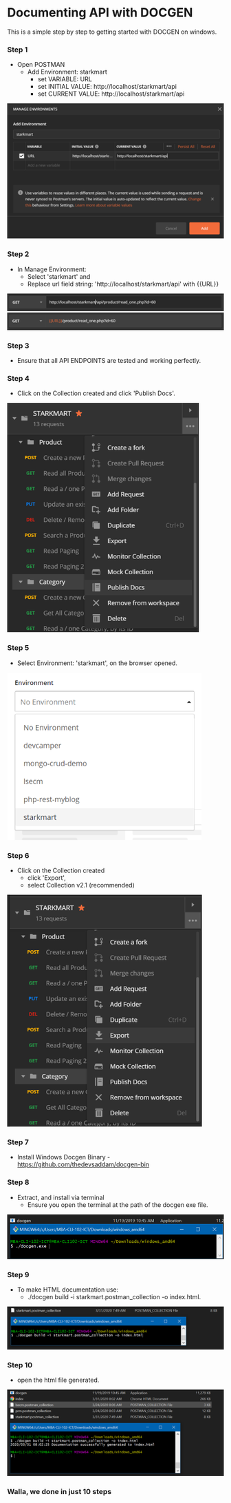 # Documenting API with DOCGEN

This is a simple step by step to getting started with DOCGEN on windows.

### Step 1

- Open POSTMAN 
    - Add Environment: starkmart
        - set VARIABLE: URL
        - set INITIAL VALUE: http://localhost/starkmart/api
        - set CURRENT VALUE: http://localhost/starkmart/api

![Step 1](docgen-1.png)

### Step 2

- In Manage Environment:
  - Select 'starkmart' and
  - Replace url field string: 'http://localhost/starkmart/api' with {{URL}}

![Step 2.1](docgen-2.1.png)
![Step 2.2](docgen-2.2.png)

### Step 3

- Ensure that all API ENDPOINTS are tested and working perfectly.

### Step 4

- Click on the Collection created and click 'Publish Docs'.

![Step 4](docgen-4.png)

### Step 5

- Select Environment: 'starkmart', on the browser opened.

![Step 5](docgen-5.png)

### Step 6

- Click on the Collection created
    - click 'Export', 
    - select Collection v2.1 (recommended)

![Step 6](docgen-6.png)

### Step 7

- Install Windows Docgen Binary - https://github.com/thedevsaddam/docgen-bin

### Step 8

- Extract, and install via terminal 
    - Ensure you open the terminal at the path of the docgen exe file.

![Step 8](docgen-8.png)

### Step 9

- To make HTML documentation use: 
    - ./docgen build -i starkmart.postman_collection -o index.html.

![Step 9](docgen-9.png)

### Step 10

- open the html file generated.

![Step 10](docgen-10.png)

### Walla, we done in just 10 steps
